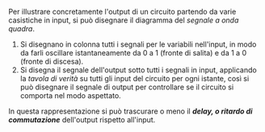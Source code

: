 Per illustrare concretamente l'output di un circuito partendo da varie casistiche in input, si può disegnare il diagramma del *segnale a onda quadra*.
1. Si disegnano in colonna tutti i segnali per le variabili nell'input, in modo da farli oscillare istantaneamente da 0 a 1 (fronte di salita) e da 1 a 0 (fronte di discesa).
2. Si disegna il segnale dell'output sotto tutti i segnali in input, applicando la *tavola di verità* su tutti gli input del circuito per ogni istante, così si può disegnare il segnale di output per controllare se il circuito si comporta nel modo aspettato.

In questa rappresentazione si può trascurare o meno il ***delay, o ritardo di commutazione*** dell'output rispetto all'input.